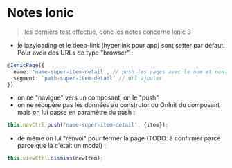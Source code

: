 Notes Ionic
===========

> les dernièrs test effectué, donc les notes concerne Ionic 3

* le lazyloading et le deep-link (hyperlink pour app) sont setter par défaut. Pour avoir des URLs de type "browser" :
````ts
@IonicPage({
  name: 'name-super-item-detail', // push les pages avec le nom et non la classe
  segment: 'path-super-item-detail' // url ajouter
})
````
* on ne "navigue" vers un composant, on le "push"
* on ne récupère pas les données au construtor ou OnInit du composant mais on lui passe en paramètre du push :
````ts
this.navCtrl.push('name-super-item-detail', {item});
````
* de même on lui "renvoi" pour fermer la page (TODO: à confirmer parce parce que là c'était un modal) :
````ts
this.viewCtrl.dismiss(newItem);
````
